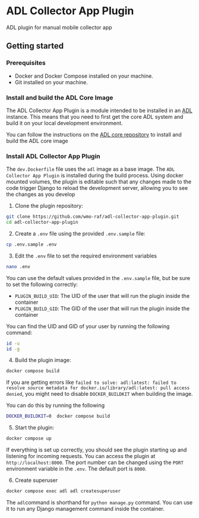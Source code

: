 # ADL Collector App Plugin

ADL plugin for manual mobile collector app

## Getting started

### Prerequisites

- Docker and Docker Compose installed on your machine.
- Git installed on your machine.

### Install and build the ADL Core Image

The ADL Collector App Plugin is a module intended to be installed in an [ADL](https://github.com/wmo-raf/adl)
instance. This means that you need to first get the core ADL system and build it on your local development environment.

You can follow the instructions on the [ADL core repository](https://github.com/wmo-raf/adl) to install and build the
ADL core image

### Install ADL Collector App Plugin

The `dev.Dockerfile` file uses the `adl` image as a base image. The `ADL Collector App Plugin` is
installed during the build process. Using docker mounted volumes, the plugin is editable such that any changes made to
the code trigger Django to reload the development server, allowing you to see the changes as you develop

1. Clone the plugin repository:

```bash
git clone https://github.com/wmo-raf/adl-collector-app-plugin.git
cd adl-collector-app-plugin
```

2. Create a `.env` file using the provided `.env.sample` file:

```bash
cp .env.sample .env
```

3. Edit the `.env` file to set the required environment variables

```bash
nano .env
```

You can use the default values provided in the `.env.sample` file, but be sure to set the following correctly:

- `PLUGIN_BUILD_UID`: The UID of the user that will run the plugin inside the container
- `PLUGIN_BUILD_GID`: The GID of the user that will run the plugin inside the container

You can find the UID and GID of your user by running the following command:

```bash
id -u
id -g
```

4. Build the plugin image:

```bash
docker compose build
```

If you are getting errors like
`failed to solve: adl:latest: failed to resolve source metadata for docker.io/library/adl:latest: pull access denied`,
you might need to disable `DOCKER_BUILDKIT` when building the image.

You can do this by running the following

```bash
DOCKER_BUILDKIT=0  docker compose build
```

5. Start the plugin:

```bash
docker compose up
```

If everything is set up correctly, you should see the plugin starting up and listening for incoming requests. You can
access the plugin at `http://localhost:8000`. The port number can be changed using the `PORT` environment variable in
the `.env`. The default port is `8000`.

6. Create superuser

```bash
docker compose exec adl adl createsuperuser
```

The `adl`command is shorthand for `python manage.py` command. You can use it to run any Django management command
inside the container.


